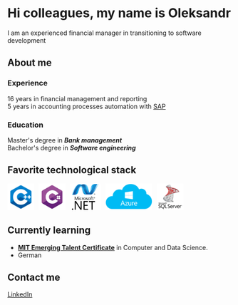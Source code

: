 # Hi colleagues, my name is Oleksandr

I am an experienced financial manager in transitioning to software development

## About me

### Experience

16 years in financial management and reporting  
5 years in accounting processes automation with [SAP](https://www.sap.com/index.html)

### Education

Master's degree in _**Bank management**_  
Bachelor's degree in _**Software engineering**_

## Favorite technological stack

<div style="display: flex; gap: 10px; align-items: center">
  <a style="color: transparent" href="https://en.cppreference.com/w/" title="C++">
    <img src="assets/cpp.png" alt="C++" height="60" />
  </a>
  <a style="color: transparent" href="https://learn.microsoft.com/en-us/dotnet/csharp/tour-of-csharp/" title="C#">
    <img src="assets/c_sharp.png" alt="C#" height="60" />
  </a>
  <a style="color: transparent" href="https://learn.microsoft.com/en-us/dotnet/" title=".NET">
    <img src="assets/net.png" alt=".NET" height="60" />
  </a>
  <a style="color: transparent" href="https://azure.microsoft.com/en-us/" title="azure">
    <img src="assets/azure1.png" alt="azure" height="60" />
  </a>
  <a style="color: transparent" href="https://www.microsoft.com/en-us/sql-server" title="sqlserver">
    <img src="assets/sqlserver_1.png" alt="sqlserver" height="60" />
  </a>
  
  </div>

## Currently learning

* [**MIT Emerging Talent Certificate**][MITlink] in Computer and Data Science.
* German

## Contact me  

[LinkedIn](https://www.linkedin.com/in/oleksandr-maksymikhin/)

[MITlink]: https://emergingtalent.mit.edu/
